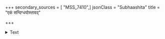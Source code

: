 +++
secondary_sources = [ "MSS_7410",]
jsonClass = "Subhaashita"
title = "एकं सन्दिग्धयोस्तावद्"

+++

<details><summary>Text</summary>

एकं संदिग्धयोस्तावद् भावि तत्रेष्टजन्मनि।  
हेतुमाहुः स्वमन्त्रादीन् असङ्गानन्यथा विटाः॥
</details>
